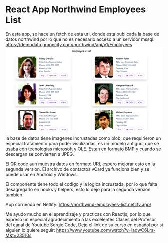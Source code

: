 # React App Northwind Employees List

En esta app, se hace un fetch de esta url, donde esta publicada la base de datos northwind por lo que no es necesario acceso a un servidor mssql: https://demodata.grapecity.com/northwind/api/v1/Employees
![Imagen de la App](https://github.com/AngryDev/react-lista-empleados/blob/main/2024-01-14%20125407.png)

la base de datos tiene imagenes incrustadas como blob, que requirieron un especial tratamiento para poder visulizarlas, es un modelo antiguo, que se usaba con tecnologias microsoft y OLE. Estan en formato BMP y cuando se descargan se convierten a JPEG.

El QR code aun muestra datos en formato URI, espero mejorar esto en la segunda version. El archivo de contactos vCard ya funciona bien y se puede usar en Android y Windows.

El componente tiene todo el codigo y la logica incrustada, por lo que falta desagregarlo en hooks y helpers, esto lo dejo para la segunda version tambien.

App corriendo en Netlify: https://northwind-employees-list.netlify.app/



Me ayudo mucho en el aprendizaje y practicas con Reactjs, por lo que expreso un especial agradecimiento a las excelentes Clases del Profesor del canal de Youtube Sergie Code, Dejo el link de su curso en español por si alguien lo quiere seguir:
https://www.youtube.com/watch?v=ladwC6Lrs-M&t=23510s
